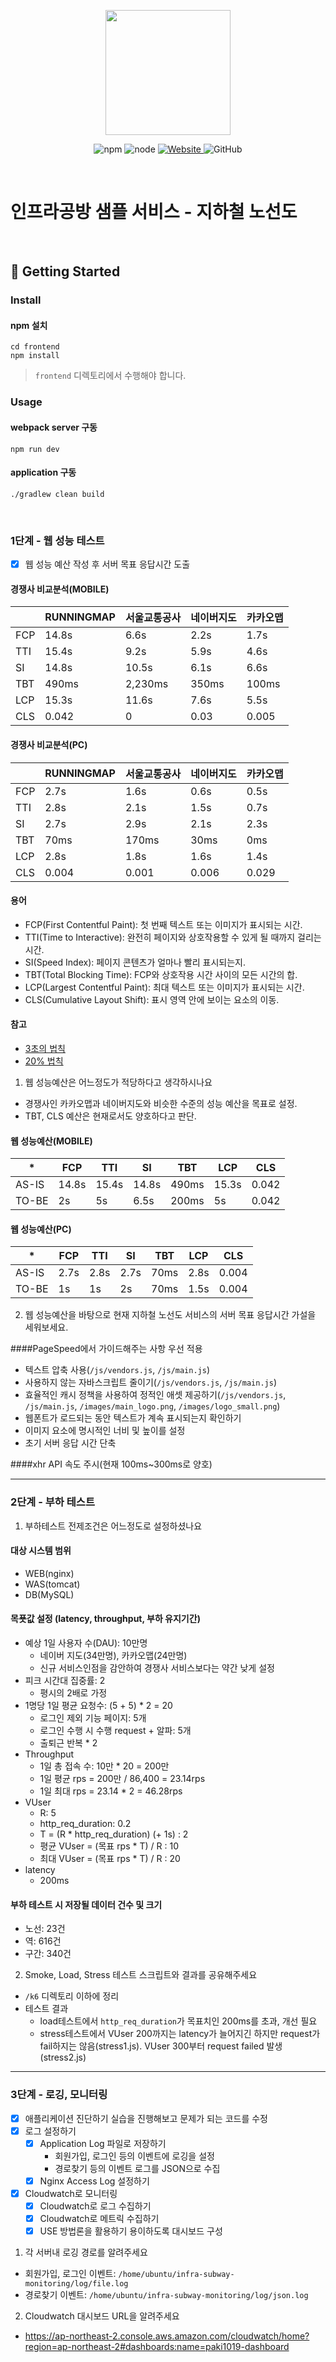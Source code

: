 <p align="center">
    <img width="200px;" src="https://raw.githubusercontent.com/woowacourse/atdd-subway-admin-frontend/master/images/main_logo.png"/>
</p>
<p align="center">
  <img alt="npm" src="https://img.shields.io/badge/npm-%3E%3D%205.5.0-blue">
  <img alt="node" src="https://img.shields.io/badge/node-%3E%3D%209.3.0-blue">
  <a href="https://edu.nextstep.camp/c/R89PYi5H" alt="nextstep atdd">
    <img alt="Website" src="https://img.shields.io/website?url=https%3A%2F%2Fedu.nextstep.camp%2Fc%2FR89PYi5H">
  </a>
  <img alt="GitHub" src="https://img.shields.io/github/license/next-step/atdd-subway-service">
</p>

<br>

# 인프라공방 샘플 서비스 - 지하철 노선도

<br>

## 🚀 Getting Started

### Install
#### npm 설치
```
cd frontend
npm install
```
> `frontend` 디렉토리에서 수행해야 합니다.

### Usage
#### webpack server 구동
```
npm run dev
```
#### application 구동
```
./gradlew clean build
```
<br>


### 1단계 - 웹 성능 테스트

- [X] 웹 성능 예산 작성 후 서버 목표 응답시간 도출


#### 경쟁사 비교분석(MOBILE)

|     | RUNNINGMAP | 서울교통공사  | 네이버지도 | 카카오맵  |
|-----|------------|---------|-------|-------|
| FCP | 14.8s      | 6.6s    | 2.2s  | 1.7s  |
| TTI | 15.4s      | 9.2s    | 5.9s  | 4.6s  |
| SI  | 14.8s      | 10.5s   | 6.1s  | 6.6s  |
| TBT | 490ms      | 2,230ms | 350ms | 100ms |
| LCP | 15.3s      | 11.6s   | 7.6s  | 5.5s  |
| CLS | 0.042      | 0       | 0.03  | 0.005 |

#### 경쟁사 비교분석(PC)

|     | RUNNINGMAP | 서울교통공사 | 네이버지도 | 카카오맵  |
|-----|------------|--------|-------|-------|
| FCP | 2.7s       | 1.6s   | 0.6s  | 0.5s  |
| TTI | 2.8s       | 2.1s   | 1.5s  | 0.7s  |
| SI  | 2.7s       | 2.9s   | 2.1s  | 2.3s  |
| TBT | 70ms       | 170ms  | 30ms  | 0ms   |
| LCP | 2.8s       | 1.8s   | 1.6s  | 1.4s  |
| CLS | 0.004      | 0.001  | 0.006 | 0.029 |

#### 용어
- FCP(First Contentful Paint): 첫 번째 텍스트 또는 이미지가 표시되는 시간.
- TTI(Time to Interactive): 완전히 페이지와 상호작용할 수 있게 될 때까지 걸리는 시간.
- SI(Speed Index): 페이지 콘텐츠가 얼마나 빨리 표시되는지.
- TBT(Total Blocking Time): FCP와 상호작용 시간 사이의 모든 시간의 합.
- LCP(Largest Contentful Paint): 최대 텍스트 또는 이미지가 표시되는 시간.
- CLS(Cumulative Layout Shift): 표시 영역 안에 보이는 요소의 이동.

#### 참고
- [3초의 법칙](https://www.thinkwithgoogle.com/intl/en-ca/marketing-strategies/app-and-mobile/mobile-page-speed-new-industry-benchmarks/)
- [20% 법칙](https://www.smashingmagazine.com/2015/09/why-performance-matters-the-perception-of-time/#the-need-for-performance-optimization-the-20-rule)

1. 웹 성능예산은 어느정도가 적당하다고 생각하시나요
- 경쟁사인 카카오맵과 네이버지도와 비슷한 수준의 성능 예산을 목표로 설정.
- TBT, CLS 예산은 현재로서도 양호하다고 판단.

#### 웹 성능예산(MOBILE)

| *     | FCP   | TTI   | SI     | TBT   | LCP   | CLS   |
|-------|-------|-------|--------|-------|-------|-------|
| AS-IS | 14.8s | 15.4s | 14.8s  | 490ms | 15.3s | 0.042 | 
| TO-BE | 2s    | 5s    | 6.5s   | 200ms | 5s    | 0.042 | 

#### 웹 성능예산(PC)

| *     | FCP  | TTI  | SI   | TBT  | LCP  | CLS   |
|-------|------|------|------|------|------|-------|
| AS-IS | 2.7s | 2.8s | 2.7s | 70ms | 2.8s | 0.004 | 
| TO-BE | 1s   | 1s   | 2s   | 70ms | 1.5s | 0.004 |

2. 웹 성능예산을 바탕으로 현재 지하철 노선도 서비스의 서버 목표 응답시간 가설을 세워보세요.

####PageSpeed에서 가이드해주는 사항 우선 적용
- 텍스트 압축 사용(`/js/vendors.js`, `/js/main.js`)
- 사용하지 않는 자바스크립트 줄이기(`/js/vendors.js`, `/js/main.js`)
- 효율적인 캐시 정책을 사용하여 정적인 애셋 제공하기(`/js/vendors.js`, `/js/main.js`, `/images/main_logo.png`, `/images/logo_small.png`)
- 웹폰트가 로드되는 동안 텍스트가 계속 표시되는지 확인하기
- 이미지 요소에 명시적인 너비 및 높이를 설정
- 초기 서버 응답 시간 단축

####xhr API 속도 주시(현재 100ms~300ms로 양호)

---


### 2단계 - 부하 테스트 
1. 부하테스트 전제조건은 어느정도로 설정하셨나요

#### 대상 시스템 범위
- WEB(nginx)
- WAS(tomcat)
- DB(MySQL)

#### 목푯값 설정 (latency, throughput, 부하 유지기간)
- 예상 1일 사용자 수(DAU): 10만명
  - 네이버 지도(34만명), 카카오맵(24만명)
  - 신규 서비스인점을 감안하여 경쟁사 서비스보다는 약간 낮게 설정
- 피크 시간대 집중률: 2
  - 평시의 2배로 가정
- 1명당 1일 평균 요청수: (5 + 5) * 2 = 20
  - 로그인 제외 기능 페이지: 5개
  - 로그인 수행 시 수행 request + 알파: 5개
  - 출퇴근 반복 * 2
- Throughput
  - 1일 총 접속 수: 10만 * 20 = 200만
  - 1일 평균 rps = 200만 / 86,400 = 23.14rps
  - 1일 최대 rps = 23.14 * 2 = 46.28rps
- VUser 
  - R: 5 
  - http_req_duration: 0.2
  - T = (R * http_req_duration) (+ 1s) : 2
  - 평균 VUser = (목표 rps * T) / R : 10
  - 최대 VUser = (목표 rps * T) / R : 20
- latency
  - 200ms
  

#### 부하 테스트 시 저장될 데이터 건수 및 크기
- 노선: 23건
- 역: 616건
- 구간: 340건



2. Smoke, Load, Stress 테스트 스크립트와 결과를 공유해주세요

- `/k6` 디렉토리 이하에 정리
- 테스트 결과
  - load테스트에서 `http_req_duration`가 목표치인 200ms를 초과, 개선 필요
  - stress테스트에서 VUser 200까지는 latency가 늘어지긴 하지만 request가 fail하지는 않음(stress1.js). VUser 300부터 request failed 발생(stress2.js)
  

---

### 3단계 - 로깅, 모니터링
- [X] 애플리케이션 진단하기 실습을 진행해보고 문제가 되는 코드를 수정
- [X] 로그 설정하기
  - [X] Application Log 파일로 저장하기
    - 회원가입, 로그인 등의 이벤트에 로깅을 설정
    - 경로찾기 등의 이벤트 로그를 JSON으로 수집
  - [X] Nginx Access Log 설정하기
- [X] Cloudwatch로 모니터링
  - [X] Cloudwatch로 로그 수집하기
  - [X] Cloudwatch로 메트릭 수집하기
  - [X] USE 방법론을 활용하기 용이하도록 대시보드 구성

1. 각 서버내 로깅 경로를 알려주세요
  - 회원가입, 로그인 이벤트: `/home/ubuntu/infra-subway-monitoring/log/file.log`
  - 경로찾기 이벤트: `/home/ubuntu/infra-subway-monitoring/log/json.log`

2. Cloudwatch 대시보드 URL을 알려주세요
  - https://ap-northeast-2.console.aws.amazon.com/cloudwatch/home?region=ap-northeast-2#dashboards:name=paki1019-dashboard
